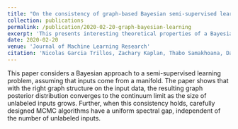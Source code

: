 ```yaml
---
title: "On the consistency of graph-based Bayesian semi-supervised learning and the scalability of sampling algorithms"
collection: publications
permalink: /publication/2020-02-20-graph-bayesian-learning
excerpt: 'This presents interesting theoretical properties of a Bayesian approach to semi-supervised learning on graphs.'
date: 2020-02-20
venue: 'Journal of Machine Learning Research'
citation: 'Nicolas Garcia Trillos, Zachary Kaplan, Thabo Samakhoana, Daniel Sanz-Alonso. (2020). &quot;On the consistency of graph-based Bayesian semi-supervised learning and the scalability of sampling algorithms.&quot; <i>Journal 1</i>. 1(1).'
---
```


This paper considers a Bayesian approach to a semi-supervised learning problem, assuming that inputs come from a manifold. The paper shows that with the right graph structure on the input data, the resulting graph posterior distribution converges to the continuum limit as the size of unlabeled inputs grows. Further, when this consistency holds, carefully designed MCMC algorithms have a uniform spectral gap, independent of the number of unlabeled inputs.
